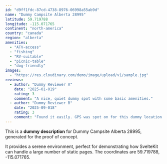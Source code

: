 ```yaml
---
id: "d9ff1fdc-87cd-4738-8976-06998a55ab9d"
name: "Dummy Campsite Alberta 28995"
latitude: 59.719788
longitude: -115.071765
continent: "north-america"
country: "canada"
region: "alberta"
amenities:
  - "ATV-access"
  - "fishing"
  - "RV-suitable"
  - "picnic-table"
  - "dog-friendly"
images:
  - "https://res.cloudinary.com/demo/image/upload/v1/sample.jpg"
reviews:
  - author: "Dummy Reviewer A"
    date: "2025-01-019"
    rating: 3
    comment: "A nice, quiet dummy spot with some basic amenities."
  - author: "Dummy Reviewer B"
    date: "2025-09-018"
    rating: 3
    comment: "Found it easily. GPS was spot on for this dummy location."
---
```


This is a **dummy description** for Dummy Campsite Alberta 28995, generated for the proof of concept.

It provides a serene environment, perfect for demonstrating how SvelteKit can handle a large number of static pages. The coordinates are 59.719788, -115.071765.
